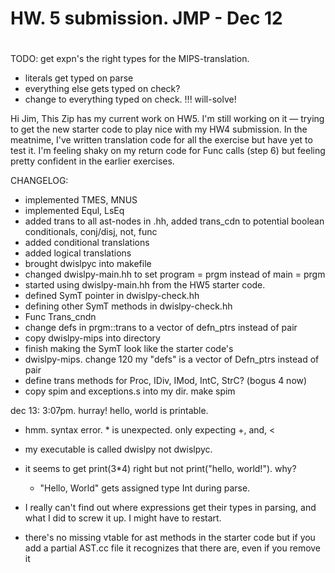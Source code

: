 #
# HW. 5 submission. JMP - Dec 12
#

TODO: get expn's the right types for the MIPS-translation.
- literals get typed on parse
- everything else gets typed on check?
- change to everything typed on check. !!! will-solve!

Hi Jim,
This Zip has my current work on HW5. I'm still working on it — trying to get
the new starter code to play nice with my HW4 submission. In the meatnime, I've
written translation code for all the exercise but have yet to test it. 
I'm feeling shaky on my return code for Func calls (step 6) but feeling
pretty confident in the earlier exercises.

CHANGELOG:
 - implemented TMES, MNUS
 - implemented Equl, LsEq
 - added trans to all ast-nodes in .hh, added trans\_cdn to potential boolean 
    conditionals, conj/disj, not, func
 - added conditional translations
 - added logical translations
 - brought dwislpyc into makefile
 - changed dwislpy-main.hh to set program = prgm instead of main = prgm
 - started using dwislpy-main.hh from the HW5 starter code. 
 - defined SymT pointer in dwislpy-check.hh
 - defining other SymT methods in dwislpy-check.hh
 - Func Trans\_cndn
 - change defs in prgm::trans to a vector of defn\_ptrs instead of pair
 - copy dwislpy-mips into directory
 - finish making the SymT look like the starter code's
 - dwislpy-mips. change 120 my "defs" is a vector of Defn\_ptrs instead of pair
 - define trans methods for Proc, IDiv, IMod, IntC, StrC? (bogus 4 now)
 - copy spim and exceptions.s into my dir. make spim

dec 13: 3:07pm. hurray! hello, world is printable.

 - hmm. syntax error. * is unexpected. only expecting +, and, <

 - my executable is called dwislpy not dwislpyc.
 - it seems to get print(3\*4) right but not print("hello, world!"). why?
     - "Hello, World" gets assigned type Int during parse.

 - I really can't find out where expressions get their types in parsing, and 
    what I did to screw it up. I might have to restart.
 - there's no missing vtable for ast methods in the starter code but if you 
  add a partial AST.cc file it recognizes that there are, even if you remove it


